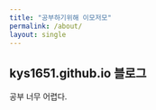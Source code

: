 ```yaml
---
title: "공부하기위해 이모저모"
permalink: /about/
layout: single
---
```


## kys1651.github.io 블로그

공부 너무 어렵다.